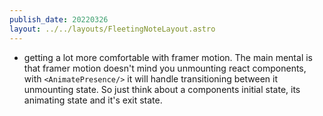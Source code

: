 ```yaml
---
publish_date: 20220326    
layout: ../../layouts/FleetingNoteLayout.astro
---
```

- getting a lot more comfortable with framer motion. The main mental is that framer motion doesn't mind you unmounting react components, with `<AnimatePresence/>` it will handle transitioning between it unmounting state. So just think about a components initial state, its animating state and it's exit state. 